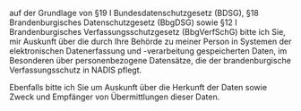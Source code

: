 auf der Grundlage von §19 I Bundesdatenschutzgesetz (BDSG),
§18 Brandenburgisches Datenschutzgesetz (BbgDSG) sowie §12 I Brandenburgisches
Verfassungsschutzgesetz (BbgVerfSchG) bitte ich Sie, mir Auskunft über die durch
Ihre Behörde zu meiner Person in Systemen der elektronischen Datenerfassung und
-verarbeitung gespeicherten Daten, im Besonderen über personenbezogene Datensätze,
die der brandenburgische Verfassungsschutz in NADIS pflegt.

Ebenfalls bitte ich Sie um Auskunft über die Herkunft der Daten sowie Zweck und
Empfänger von Übermittlungen dieser Daten.
